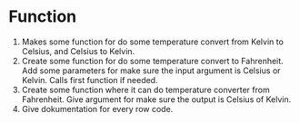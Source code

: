 # Function

1. Makes some function for do some temperature convert from Kelvin to Celsius, and Celsius to Kelvin. 
2. Create some function for do some temperature convert to Fahrenheit. Add some parameters for make sure the input argument is Celsius or Kelvin. Calls first function  if needed.
3. Create some function where it can do temperature converter from Fahrenheit. Give argument for make sure the output is Celsius of Kelvin.
4. Give dokumentation for every row code.
